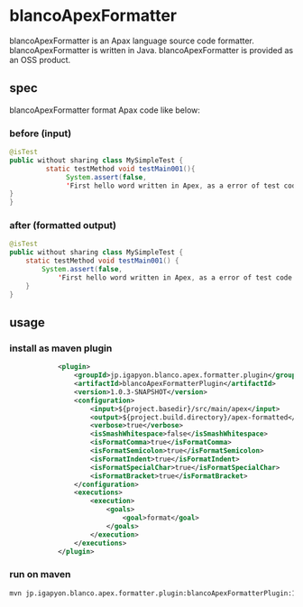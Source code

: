 # blancoApexFormatter

blancoApexFormatter is an Apax language source code formatter.
blancoApexFormatter is written in Java. blancoApexFormatter is provided as an OSS product.

## spec

blancoApexFormatter format Apax code like below:

### before (input)

```java
@isTest
public without sharing class MySimpleTest {
         static testMethod void testMain001(){
              System.assert(false,
              'First hello word written in Apex, as a error of test code.');
}
}
```

### after (formatted output)

```java
@isTest
public without sharing class MySimpleTest {
    static testMethod void testMain001() {
        System.assert(false,
            'First hello word written in Apex, as a error of test code.');
    }
}
```

## usage

### install as maven plugin

```xml
            <plugin>
                <groupId>jp.igapyon.blanco.apex.formatter.plugin</groupId>
                <artifactId>blancoApexFormatterPlugin</artifactId>
                <version>1.0.3-SNAPSHOT</version>
                <configuration>
                    <input>${project.basedir}/src/main/apex</input>
                    <output>${project.build.directory}/apex-formatted</output>
                    <verbose>true</verbose>
                    <isSmashWhitespace>false</isSmashWhitespace>
                    <isFormatComma>true</isFormatComma>
                    <isFormatSemicolon>true</isFormatSemicolon>
                    <isFormatIndent>true</isFormatIndent>
                    <isFormatSpecialChar>true</isFormatSpecialChar>
                    <isFormatBracket>true</isFormatBracket>
                </configuration>
                <executions>
                    <execution>
                        <goals>
                            <goal>format</goal>
                        </goals>
                    </execution>
                </executions>
            </plugin>
```

### run on maven

```sh
mvn jp.igapyon.blanco.apex.formatter.plugin:blancoApexFormatterPlugin:1.0.2:format
```
